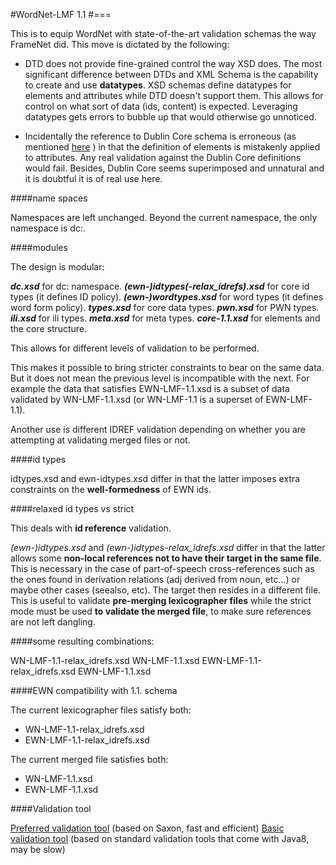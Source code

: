 #WordNet-LMF 1.1
#===

This is to equip WordNet with state-of-the-art validation schemas the way FrameNet did. This move is dictated by the following:

- DTD does not provide fine-grained control the way XSD does. The most significant difference between DTDs and XML Schema is the capability to create and use **datatypes**. XSD schemas define datatypes for elements and attributes while DTD doesn't support them. This allows for control on what sort of data (ids, content) is expected. Leveraging datatypes gets errors to bubble up that would otherwise go unnoticed.

- Incidentally the reference to  Dublin Core schema is erroneous (as mentioned [here](https://github.com/globalwordnet/schemas/issues/5) ) in that the definition of elements is mistakenly applied to attributes. Any real validation against the Dublin Core definitions would fail. Besides, Dublin Core seems superimposed and unnatural and it is doubtful it is of real use here.

####name spaces

Namespaces are left unchanged. Beyond the current namespace, the only namespace is dc:.

####modules

 The design is modular:
 
***dc.xsd*** for dc: namespace.
***(ewn-)idtypes(-relax_idrefs).xsd*** for core id types (it defines ID policy).
***(ewn-)wordtypes.xsd*** for word types (it defines word form policy).
***types.xsd*** for core data types.
***pwn.xsd*** for PWN types.
***ili.xsd*** for ili types.
***meta.xsd*** for meta types.
***core-1.1.xsd*** for elements and the core structure.

This allows for different levels of validation to be performed. 

This makes it possible to bring stricter constraints to bear on the same data. But it does not mean the previous level is incompatible with the next. For example the data that satisfies EWN-LMF-1.1.xsd is a subset of data validated by WN-LMF-1.1.xsd (or WN-LMF-1.1 is a superset of EWN-LMF-1.1). 

Another use is different IDREF validation depending on whether you are attempting at validating merged files or not.

####id types

idtypes.xsd and ewn-idtypes.xsd differ in that the latter imposes extra constraints on the **well-formedness** of EWN ids.

####relaxed id types vs strict

This deals with **id reference** validation.

*(ewn-)idtypes.xsd* and *(ewn-)idtypes-relax_idrefs.xsd* differ in that the latter allows some **non-local references not to have their target in the same file**. This is necessary in the case of part-of-speech cross-references such as the ones found in derivation relations (adj derived from noun, etc...) or maybe other cases (seealso, etc). The target then resides in a different file. This is useful to validate **pre-merging lexicographer files** while the strict mode must be used **to validate the merged file**, to make sure references are not left dangling.

####some resulting combinations:

WN-LMF-1.1-relax_idrefs.xsd
WN-LMF-1.1.xsd
EWN-LMF-1.1-relax_idrefs.xsd
EWN-LMF-1.1.xsd

####EWN compatibility with 1.1. schema

The current lexicographer files satisfy both:

- WN-LMF-1.1-relax_idrefs.xsd
- EWN-LMF-1.1-relax_idrefs.xsd

The current merged file satisfies both:

- WN-LMF-1.1.xsd
- EWN-LMF-1.1.xsd

####Validation tool

[Preferred validation tool](https://github.com/1313ou/ewn-validate2) (based on Saxon, fast and efficient) 
[Basic validation tool](https://github.com/1313ou/ewn-validate) (based on standard validation tools that come with Java8, may be slow) 
